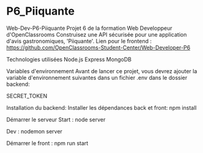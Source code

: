 # P6_Piiquante
Web-Dev-P6-Piiquante
Projet 6 de la formation Web Developpeur d'OpenClassrooms Construisez une API sécurisée pour une application d'avis gastronomiques, 'Piiquante'. Lien pour le frontend : https://github.com/OpenClassrooms-Student-Center/Web-Developer-P6

Technologies utilisées
Node.js
Express
MongoDB


Variables d'environnement
Avant de lancer ce projet, vous devrez ajouter la variable d'environnement suivantes dans un fichier .env dans le dossier backend:

SECRET_TOKEN

Installation du backend:
Installer les dépendances back et front:
npm install

Démarrer le serveur
Start :
node server

Dev :
nodemon server

Démarrer le front :
npm run start
